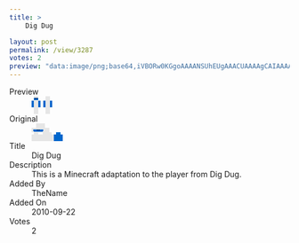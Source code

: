 ```yaml
---
title: >
    Dig Dug

layout: post
permalink: /view/3287
votes: 2
preview: "data:image/png;base64,iVBORw0KGgoAAAANSUhEUgAAACUAAAAgCAIAAAAaMSbnAAAABnRSTlMA/wD/AP5AXyvrAAAAfklEQVRIiWP8//8fAww8f/6CARuQlJTAKo4GiNHORIxBVAT0to8FmSPV8IyBgYFhlglD2hlkxv+ZRIUnMWAwhCfEc8gM2tpHS4ASf88apGhuH2P6OYL2Iav5P9MIlxQx2gdDehm1b9S+UftG7aMGYBxtv4zaN2rfqH2j9pEFANyWJvMsIvNAAAAAAElFTkSuQmCC"
---
```

<dl class="side-by-side">
<dt>Preview</dt>
<dd>
    <img class="preview" src="data:image/png;base64,iVBORw0KGgoAAAANSUhEUgAAACUAAAAgCAIAAAAaMSbnAAAABnRSTlMA/wD/AP5AXyvrAAAAfklEQVRIiWP8//8fAww8f/6CARuQlJTAKo4GiNHORIxBVAT0to8FmSPV8IyBgYFhlglD2hlkxv+ZRIUnMWAwhCfEc8gM2tpHS4ASf88apGhuH2P6OYL2Iav5P9MIlxQx2gdDehm1b9S+UftG7aMGYBxtv4zaN2rfqH2j9pEFANyWJvMsIvNAAAAAAElFTkSuQmCC">
</dd>
<dt>Original</dt>
<dd>
    <img class="preview" src="data:image/png;base64,iVBORw0KGgoAAAANSUhEUgAAAEAAAAAgCAYAAACinX6EAAAAdElEQVR42u3WwQmAMAwF0EzrtM6RNfTqoVIkKKa8wIcek0dJGzGpzDwqie4FAAAAAAAALAxQHbA9EAAAl2a2/T4R4/MgAJYEeJDWO+DL4S3BP/4Tqg2/DjK7hQAAAGi1BKcg1WcZAAAAAAAAAAAAAAAAozoBSwFVuoLH4KsAAAAASUVORK5CYII=">
</dd>
<dt>Title</dt>
<dd>Dig Dug</dd>
<dt>Description</dt>
<dd>This is a Minecraft adaptation to the player from Dig Dug.</dd>
<dt>Added By</dt>
<dd>TheName</dd>
<dt>Added On</dt>
<dd>2010-09-22</dd>
<dt>Votes</dt>
<dd>2</dd>
</dl>
